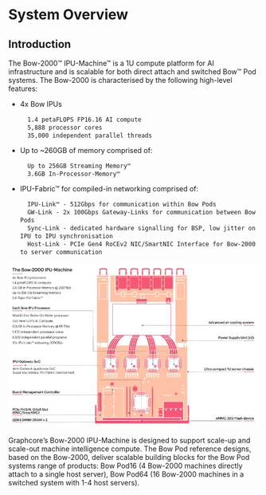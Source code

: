 # System Overview

## Introduction

The Bow-2000™ IPU-Machine™ is a 1U compute platform for AI infrastructure and is scalable for both direct attach and switched Bow™ Pod systems. The Bow-2000 is characterised by the following high-level features:

* 4x Bow IPUs

        1.4 petaFLOPS FP16.16 AI compute
        5,888 processor cores
        35,000 independent parallel threads

* Up to ~260GB of memory comprised of:

        Up to 256GB Streaming Memory™
        3.6GB In-Processor-Memory™

* IPU-Fabric™ for compiled-in networking comprised of:

        IPU-Link™ - 512Gbps for communication within Bow Pods
        GW-Link - 2x 100Gbps Gateway-Links for communication between Bow Pods
        Sync-Link - dedicated hardware signalling for BSP, low jitter on IPU to IPU synchronisation
        Host-Link - PCIe Gen4 RoCEv2 NIC/SmartNIC Interface for Bow-2000 to server communication

![Bow Architecture](Bow.jpg "Bow Architecture")

Graphcore’s Bow-2000 IPU-Machine is designed to support scale-up and scale-out machine intelligence compute. The Bow Pod reference designs, based on the Bow-2000, deliver scalable building blocks for the Bow Pod systems range of products: Bow Pod16 (4 Bow-2000 machines directly attach to a single host server), Bow Pod64 (16 Bow-2000 machines in a switched system with 1-4 host servers).
